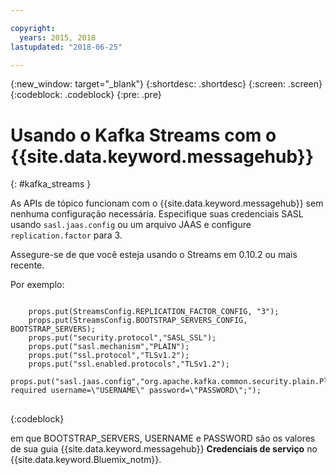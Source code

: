 ```yaml
---

copyright:
  years: 2015, 2018
lastupdated: "2018-06-25"

---
```


{:new_window: target="_blank"}
{:shortdesc: .shortdesc}
{:screen: .screen}
{:codeblock: .codeblock}
{:pre: .pre}

# Usando o Kafka Streams com o {{site.data.keyword.messagehub}}
{: #kafka_streams }

As APIs de tópico funcionam com o {{site.data.keyword.messagehub}} sem nenhuma configuração necessária. Especifique suas credenciais SASL usando
<code>sasl.jaas.config</code> ou um arquivo JAAS e configure <code>replication.factor</code> para 3.

Assegure-se de que você esteja usando o Streams em 0.10.2 ou mais recente.   

Por exemplo:

<pre>
<code>
    props.put(StreamsConfig.REPLICATION_FACTOR_CONFIG, "3");
    props.put(StreamsConfig.BOOTSTRAP_SERVERS_CONFIG, BOOTSTRAP_SERVERS);
    props.put("security.protocol","SASL_SSL");
    props.put("sasl.mechanism","PLAIN");
    props.put("ssl.protocol","TLSv1.2");
    props.put("ssl.enabled.protocols","TLSv1.2");
    props.put("sasl.jaas.config","org.apache.kafka.common.security.plain.PlainLoginModule required username=\"USERNAME\" password=\"PASSWORD\";");
</code>
</pre>
{:codeblock}

em que BOOTSTRAP_SERVERS, USERNAME e PASSWORD são os valores de sua guia
{{site.data.keyword.messagehub}} **Credenciais de serviço** no
{{site.data.keyword.Bluemix_notm}}.

<!--
new topic that includes content from existing topics about samples and migration
-->
